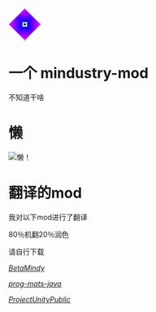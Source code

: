 ![Logo](icon.png)
# 一个 mindustry-mod
不知道干啥
# 懒
![懒](http://zidian.shufaai.com/uploads/zidian/xingshu/1_092412460S052.jpg)！
# 翻译的mod
我对以下mod进行了翻译

80％机翻20％润色

请自行下载

_[BetaMindy](https://github.com/sk7725/BetaMindy)_

_[prog-mats-java](https://github.com/meepoffaith/prog-mats-java)_

_[ProjectUnityPublic](https://github.com/avantteam/projectunitypublic)_
 
 
